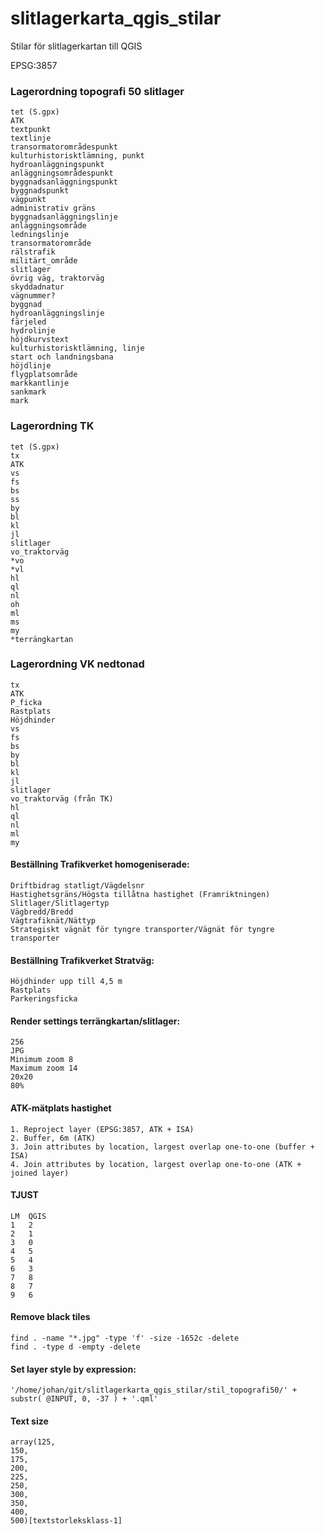 # slitlagerkarta_qgis_stilar

Stilar för slitlagerkartan till QGIS

EPSG:3857

### Lagerordning topografi 50 slitlager
	tet (S.gpx)
	ATK
	textpunkt
	textlinje
	transormatorområdespunkt
	kulturhistorisktlämning, punkt
	hydroanläggningspunkt
	anläggningsområdespunkt
	byggnadsanläggningspunkt
	byggnadspunkt
	vägpunkt
	administrativ gräns
	byggnadsanläggningslinje
	anläggningsområde
	ledningslinje
	transormatorområde
	rälstrafik
	militärt_område
	slitlager
	övrig väg, traktorväg
	skyddadnatur
	vägnummer?
	byggnad
	hydroanläggningslinje
	färjeled
	hydrolinje
	höjdkurvstext
	kulturhistorisktlämning, linje
	start och landningsbana
	höjdlinje
	flygplatsområde
	markkantlinje
	sankmark
	mark

### Lagerordning TK
	tet (S.gpx)
	tx  
	ATK  
	vs  
	fs  
	bs  
	ss  
	by  
	bl  
	kl  
	jl  
	slitlager  
	vo_traktorväg  
	*vo  
	*vl  
	hl  
	ql  
	nl  
	oh  
	ml  
	ms  
	my  
	*terrängkartan  

### Lagerordning VK nedtonad  
	tx  
	ATK  
	P_ficka  
	Rastplats  
	Höjdhinder  
	vs 
	fs  
	bs  
	by  
	bl  
	kl  
	jl  
	slitlager  
	vo_traktorväg (från TK)  
	hl  
	ql  
	nl  
	ml  
	my  

#### Beställning Trafikverket homogeniserade:
	Driftbidrag statligt/Vägdelsnr
	Hastighetsgräns/Högsta tillåtna hastighet (Framriktningen)
	Slitlager/Slitlagertyp
	Vägbredd/Bredd
	Vägtrafiknät/Nättyp
	Strategiskt vägnät för tyngre transporter/Vägnät för tyngre transporter

#### Beställning Trafikverket Stratväg:
	Höjdhinder upp till 4,5 m
	Rastplats
	Parkeringsficka

#### Render settings terrängkartan/slitlager:
	256  
	JPG  
	Minimum zoom 8  
	Maximum zoom 14  
	20x20  
	80%  

#### ATK-mätplats hastighet
	1. Reproject layer (EPSG:3857, ATK + ISA)    
	2. Buffer, 6m (ATK)  
	3. Join attributes by location, largest overlap one-to-one (buffer + ISA)  
	4. Join attributes by location, largest overlap one-to-one (ATK + joined layer)

#### TJUST						
	LM	QGIS  
	1	2  
	2	1  
	3	0  
	4	5  
	5	4  
	6	3  
	7	8  
	8	7  
	9	6  

#### Remove black tiles
	find . -name "*.jpg" -type 'f' -size -1652c -delete
	find . -type d -empty -delete

#### Set layer style by expression:
	'/home/johan/git/slitlagerkarta_qgis_stilar/stil_topografi50/' + substr( @INPUT, 0, -37 ) + '.qml'

#### Text size
	array(125,
	150,
	175,
	200,
	225,
	250,
	300,
	350,
	400,
	500)[textstorleksklass-1]